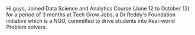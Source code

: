 Hi guys, 
Joined Data Science and Analytics Course (June 12 to October 12) for a period of 3 months at Tech Grow Jobs, a Dr Reddy's Foundation initiative which is a NGO, committed to drive students into Real-world Problem solvers.
